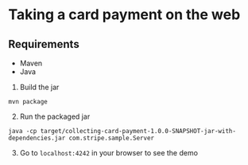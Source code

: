 # Taking a card payment on the web

## Requirements
* Maven
* Java


1. Build the jar
```
mvn package
```

2. Run the packaged jar
```
java -cp target/collecting-card-payment-1.0.0-SNAPSHOT-jar-with-dependencies.jar com.stripe.sample.Server
```

3. Go to `localhost:4242` in your browser to see the demo

